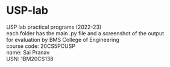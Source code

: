 # USP-lab
USP lab practical programs (2022-23)  
each folder has the main .py file and a screenshot of the output  
for evaluation by BMS College of Engineering  
course code: 20CS5PCUSP  
name: Sai Pranav  
USN: 1BM20CS138  

